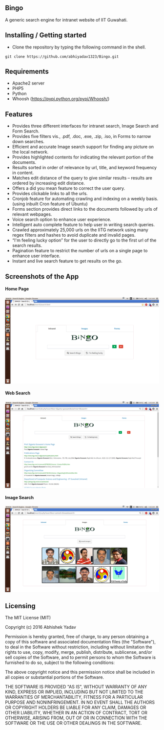 ## Bingo
A generic search engine for intranet website of IIT Guwahati.

## Installing / Getting started

* Clone the repository by typing the following command in the shell.
```shell
git clone https://github.com/abhiyadav1323/Bingo.git
```

## Requirements
* Apache2 server
* PHP5
* Python 
* Whoosh (https://pypi.python.org/pypi/Whoosh/)

## Features
*	Provides three different interfaces for intranet search, Image Search and Form Search.
*	Provides five filters vis., .pdf, .doc, .exe, .zip, .iso, in Forms to narrow down searches.
*	Efficient and accurate Image search support for finding any picture on the local network.
*	Provides highlighted contents for indicating the relevant portion of the documents. 
*	Results sorted in order of relevance by url, title, and keyword frequency in content.
*	Matches edit distance of the query to give similar results – results are ordered by increasing edit distance.
*	Offers a did you mean feature to correct the user query.
*	Provides clickable links to all the urls.
*	Cronjob feature for automating crawling and indexing on a weekly basis. (using inbuilt Cron feature of Ubuntu)
*	Forms section provides direct links to the documents followed by urls of relevant webpages.
*	Voice search option to enhance user experience. 
*	Intelligent auto complete feature to help user in writing search queries.
*	Crawled approximately 25,000 urls on the IITG network using many regex filters and hashes to avoid duplicate and invalid pages. 
*	“I'm feeling lucky option” for the user to directly go to the first url of the search results.
*	Pagination feature to restrict the number of urls on a single page to enhance user interface.
*	Instant and live search feature to get results on the go.

## Screenshots of the App

#### Home Page
![Alt text](/Screenshots/intranet%20search.png?raw=true)

#### Web Search
![Alt text](/Screenshots/intranet%20search%201.png?raw=true)

#### Image Search
![Alt text](/Screenshots/image%20search%201.png?raw=true)

## Licensing

The MIT License (MIT)

Copyright (c) 2016 Abhishek Yadav

Permission is hereby granted, free of charge, to any person obtaining a copy
of this software and associated documentation files (the "Software"), to deal
in the Software without restriction, including without limitation the rights
to use, copy, modify, merge, publish, distribute, sublicense, and/or sell
copies of the Software, and to permit persons to whom the Software is
furnished to do so, subject to the following conditions:

The above copyright notice and this permission notice shall be included in all
copies or substantial portions of the Software.

THE SOFTWARE IS PROVIDED "AS IS", WITHOUT WARRANTY OF ANY KIND, EXPRESS OR
IMPLIED, INCLUDING BUT NOT LIMITED TO THE WARRANTIES OF MERCHANTABILITY,
FITNESS FOR A PARTICULAR PURPOSE AND NONINFRINGEMENT. IN NO EVENT SHALL THE
AUTHORS OR COPYRIGHT HOLDERS BE LIABLE FOR ANY CLAIM, DAMAGES OR OTHER
LIABILITY, WHETHER IN AN ACTION OF CONTRACT, TORT OR OTHERWISE, ARISING FROM,
OUT OF OR IN CONNECTION WITH THE SOFTWARE OR THE USE OR OTHER DEALINGS IN THE
SOFTWARE.
